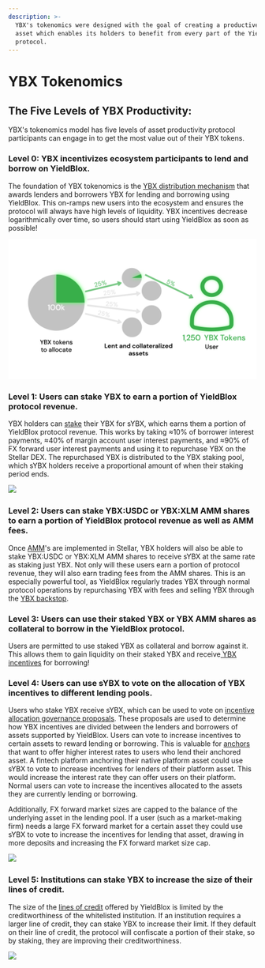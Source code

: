 ```yaml
---
description: >-
  YBX's tokenomics were designed with the goal of creating a productive platform
  asset which enables its holders to benefit from every part of the YieldBlox
  protocol.
---
```


# YBX Tokenomics

## The Five Levels of YBX Productivity:

YBX's tokenomics model has five levels of asset productivity protocol participants can engage in to get the most value out of their YBX tokens.

### Level 0: YBX incentivizes ecosystem participants to lend and borrow on YieldBlox.

The foundation of YBX tokenomics is the [YBX distribution mechanism](./#how-do-i-get-ybx-tokens) that awards lenders and borrowers YBX for lending and borrowing using YieldBlox. This on-ramps new users into the ecosystem and ensures the protocol will always have high levels of liquidity. YBX incentives decrease logarithmically over time, so users should start using YieldBlox as soon as possible!

![](<../../.gitbook/assets/image (19).png>)

### Level 1: Users can stake YBX to earn a portion of YieldBlox protocol revenue.

YBX holders can [stake](../staking.md#what-is-staking) their YBX for sYBX, which earns them a portion of YieldBlox protocol revenue. This works by taking ≈10% of borrower interest payments, ≈40% of margin account user interest payments, and ≈90% of FX forward user interest payments and using it to repurchase YBX on the Stellar DEX. The repurchased YBX is distributed to the YBX staking pool, which sYBX holders receive a proportional amount of when their staking period ends.

![](https://lh4.googleusercontent.com/B7dihereU-pc6\_BK4AdUiwcw7JqjGL4cXC3KoPwdXGF5t3qmfEL0gGmt6aVmdD0Az\_063N4FN5Y2SPl1Xu5HBxY4yyjMUZ0qJmF4f73SCqEf0-v-kVmVzKuT4j1g\_MhltuuJFcvgPa8)

### Level 2: Users can stake YBX:USDC or YBX:XLM AMM shares to earn a portion of YieldBlox protocol revenue as well as AMM fees.

Once [AMM](https://github.com/stellar/stellar-protocol/blob/master/core/cap-0038.md)'s are implemented in Stellar, YBX holders will also be able to stake YBX:USDC or YBX:XLM AMM shares to receive sYBX at the same rate as staking just YBX. Not only will these users earn a portion of protocol revenue, they will also earn trading fees from the AMM shares. This is an especially powerful tool, as YieldBlox regularly trades YBX through normal protocol operations by repurchasing YBX with fees and selling YBX through the [YBX backstop](../../technical-docs/protocol/#ybx-backstop).

### Level 3: Users can use their staked YBX or YBX AMM shares as collateral to borrow in the YieldBlox protocol.

Users are permitted to use staked YBX as collateral and borrow against it. This allows them to gain liquidity on their staked YBX and receive[ YBX incentives](./#how-are-ybx-tokens-distributed) for borrowing!

### Level 4: Users can use sYBX to vote on the allocation of YBX incentives to different lending pools.

Users who stake YBX receive sYBX, which can be used to vote on [incentive allocation governance proposals](../governance.md#ybx-incentive-allocations). These proposals are used to determine how YBX incentives are divided between the lenders and borrowers of assets supported by YieldBlox. Users can vote to increase incentives to certain assets to reward lending or borrowing. This is valuable for [anchors](../why-stellar.md#what-are-anchors) that want to offer higher interest rates to users who lend their anchored asset. A fintech platform anchoring their native platform asset could use sYBX to vote to increase incentives for lenders of their platform asset. This would increase the interest rate they can offer users on their platform. Normal users can vote to increase the incentives allocated to the assets they are currently lending or borrowing.

Additionally, FX forward market sizes are capped to the balance of the underlying asset in the lending pool. If a user (such as a market-making firm) needs a large FX forward market for a certain asset they could use sYBX to vote to increase the incentives for lending that asset, drawing in more deposits and increasing the FX forward market size cap.

![](https://lh6.googleusercontent.com/lFe2-z50zrOS4vpSythS6Tgplxp0n0FXWE-P7xxArT0FOncSWx7oXIZP8kNrybGHmMhRgMjfpBkOBY7oVUBRj9UnSHqu\_pw9kQvI8ZvQyAENh3yyQjgQBN608rOl1dUbtsrJGR6pou4)

### Level 5: Institutions can stake YBX to increase the size of their lines of credit.

The size of the [lines of credit](../lending-borrowing/lines-of-credit.md) offered by YieldBlox is limited by the creditworthiness of the whitelisted institution. If an institution requires a larger line of credit, they can stake YBX to increase their limit. If they default on their line of credit, the protocol will confiscate a portion of their stake, so by staking, they are improving their creditworthiness.

![](https://lh6.googleusercontent.com/iyEwL84K51m2vF4tS77wRIGJlL4rf8CylNwBYWuBJIYBh17zVA1hGfpbOZTFSX2Gp1emRT2gMraj3oOwAqQl4WAO5oZXXk1bCCQZzkU62VkYsdY2UiesJxOgx18eMW1YxNDZD0FOtYc)
